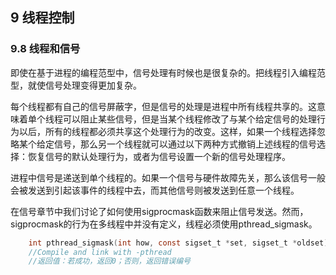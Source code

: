 ## 9 线程控制














### 9.8 线程和信号

即使在基于进程的编程范型中，信号处理有时候也是很复杂的。把线程引入编程范型，就使信号处理变得更加复杂。

每个线程都有自己的信号屏蔽字，但是信号的处理是进程中所有线程共享的。这意味着单个线程可以阻止某些信号，但是当某个线程修改了与某个给定信号的处理行为以后，所有的线程都必须共享这个处理行为的改变。这样，如果一个线程选择忽略某个给定信号，那么另一个线程就可以通过以下两种方式撤销上述线程的信号选择：恢复信号的默认处理行为，或者为信号设置一个新的信号处理程序。

进程中信号是递送到单个线程的。如果一个信号与硬件故障先关，那么该信号一般会被发送到引起该事件的线程中去，而其他信号则被发送到任意一个线程。

在信号章节中我们讨论了如何使用sigprocmask函数来阻止信号发送。然而，sigprocmask的行为在多线程中并没有定义，线程必须使用pthread_sigmask。

```c
    int pthread_sigmask(int how, const sigset_t *set, sigset_t *oldset);
    //Compile and link with -pthread
    //返回值：若成功，返回0；否则，返回错误编号
```